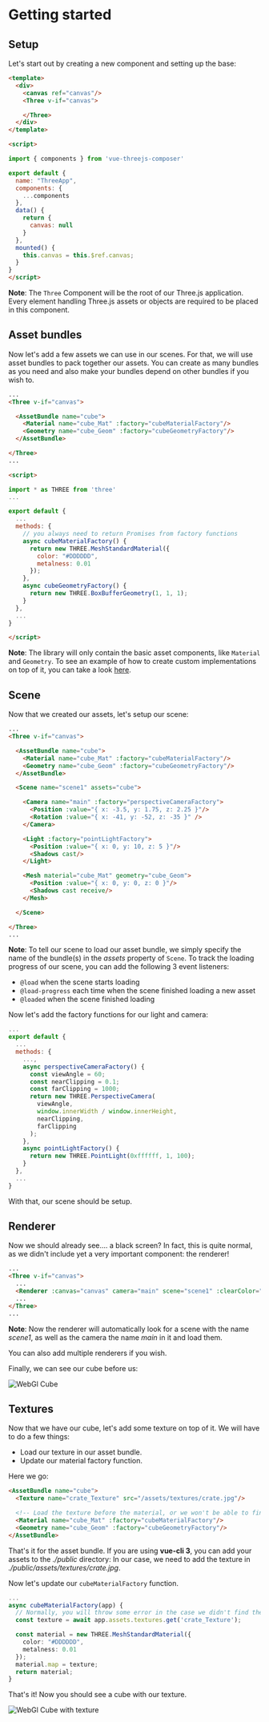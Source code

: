 # Getting started

## Setup

Let's start out by creating a new component and setting up the base:

```html
<template>
  <div>
    <canvas ref="canvas"/>
    <Three v-if="canvas">

    </Three>
  </div>
</template>

<script>

import { components } from 'vue-threejs-composer'

export default {
  name: "ThreeApp",
  components: {
    ...components
  },
  data() {
    return {
      canvas: null
    }
  },
  mounted() {
    this.canvas = this.$ref.canvas;
  }
}
</script>

```
**Note**: The `Three` Component will be the root of our Three.js application.
Every element handling Three.js assets or objects are required to be placed in this component.


## Asset bundles

Now let's add a few assets we can use in our scenes. For that, we will use asset bundles to pack together our assets. You can create as many bundles as you need and also make your bundles depend on other bundles if you wish to.

```html
...
<Three v-if="canvas">

  <AssetBundle name="cube">
    <Material name="cube_Mat" :factory="cubeMaterialFactory"/>
    <Geometry name="cube_Geom" :factory="cubeGeometryFactory"/>
  </AssetBundle>

</Three>
...

<script>

import * as THREE from 'three'
...

export default {
  ...
  methods: {
    // you always need to return Promises from factory functions
    async cubeMaterialFactory() {
      return new THREE.MeshStandardMaterial({
        color: "#DDDDDD",
        metalness: 0.01
      });
    },
    async cubeGeometryFactory() {
      return new THREE.BoxBufferGeometry(1, 1, 1);
    }
  },
  ...
}

</script>
```

**Note**: The library will only contain the basic asset components, like `Material` and `Geometry`.
To see an example of how to create custom implementations on top of it, you can take a look [here](/guide/assets.html).


## Scene

Now that we created our assets, let's setup our scene:

```html
...
<Three v-if="canvas">

  <AssetBundle name="cube">
    <Material name="cube_Mat" :factory="cubeMaterialFactory"/>
    <Geometry name="cube_Geom" :factory="cubeGeometryFactory"/>
  </AssetBundle>

  <Scene name="scene1" assets="cube">

    <Camera name="main" :factory="perspectiveCameraFactory">
      <Position :value="{ x: -3.5, y: 1.75, z: 2.25 }"/>
      <Rotation :value="{ x: -41, y: -52, z: -35 }" />
    </Camera>

    <Light :factory="pointLightFactory">
      <Position :value="{ x: 0, y: 10, z: 5 }"/>
      <Shadows cast/>
    </Light>

    <Mesh material="cube_Mat" geometry="cube_Geom">
      <Position :value="{ x: 0, y: 0, z: 0 }"/>
      <Shadows cast receive/>
    </Mesh>

  </Scene>

</Three>
...
```

**Note**: To tell our scene to load our asset bundle, we simply specify the name of the bundle(s) in the *assets* property of `Scene`. To track the loading progress of our scene, you can add the following 3 event listeners:
- `@load` when the scene starts loading
- `@load-progress` each time when the scene finished loading a new asset
- `@loaded` when the scene finished loading

Now let's add the factory functions for our light and camera:

```js
...
export default {
  ...
  methods: {
    ...,
    async perspectiveCameraFactory() {
      const viewAngle = 60;
      const nearClipping = 0.1;
      const farClipping = 1000;
      return new THREE.PerspectiveCamera(
        viewAngle,
        window.innerWidth / window.innerHeight,
        nearClipping,
        farClipping
      );
    },
    async pointLightFactory() {
      return new THREE.PointLight(0xffffff, 1, 100);
    }
  },
  ...
}
```

With that, our scene should be setup.

## Renderer

Now we should already see.... a black screen?
In fact, this is quite normal, as we didn't include yet a very important component: the renderer!

```html
...
<Three v-if="canvas">
  ...
  <Renderer :canvas="canvas" camera="main" scene="scene1" :clearColor="0xCCCCCC" antialias shadows/>
  ...
</Three>
...
```

**Note**: Now the renderer will automatically look for a scene with the name *scene1*, as well as the camera the name *main* in it and load them.

You can also add multiple renderers if you wish.

Finally, we can see our cube before us:

![WebGl Cube](/webgl-cube.png)


## Textures

Now that we have our cube, let's add some texture on top of it.
We will have to do a few things:
- Load our texture in our asset bundle.
- Update our material factory function.

Here we go:

```html
<AssetBundle name="cube">
  <Texture name="crate_Texture" src="/assets/textures/crate.jpg"/>

  <!-- Load the texture before the material, or we won't be able to find the texture in the factory function -->
  <Material name="cube_Mat" :factory="cubeMaterialFactory"/>
  <Geometry name="cube_Geom" :factory="cubeGeometryFactory"/>
</AssetBundle>
```

That's it for the asset bundle. If you are using **vue-cli 3**, you can add your assets to the *./public* directory: In our case, we need to add the texture in *./public/assets/textures/crate.jpg*.

Now let's update our `cubeMaterialFactory` function.

```ts
...
async cubeMaterialFactory(app) {
  // Normally, you will throw some error in the case we didn't find the texture.
  const texture = await app.assets.textures.get('crate_Texture');

  const material = new THREE.MeshStandardMaterial({
    color: "#DDDDDD",
    metalness: 0.01
  });
  material.map = texture;
  return material;
}
```

That's it! Now you should see a cube with our texture.

![WebGl Cube with texture](/webgl-cube-texture.png)

